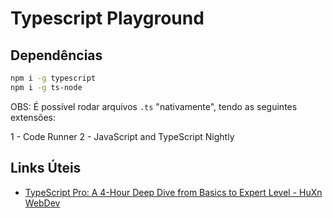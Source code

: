 # Typescript Playground

## Dependências
```bash
npm i -g typescript
npm i -g ts-node
```

OBS: É possível rodar arquivos `.ts` "nativamente", tendo as seguintes extensões:

1 - Code Runner
2 - JavaScript and TypeScript Nightly

## Links Úteis

- [TypeScript Pro: A 4-Hour Deep Dive from Basics to Expert Level - HuXn WebDev](https://www.youtube.com/watch?v=zeCDuo74uzA)